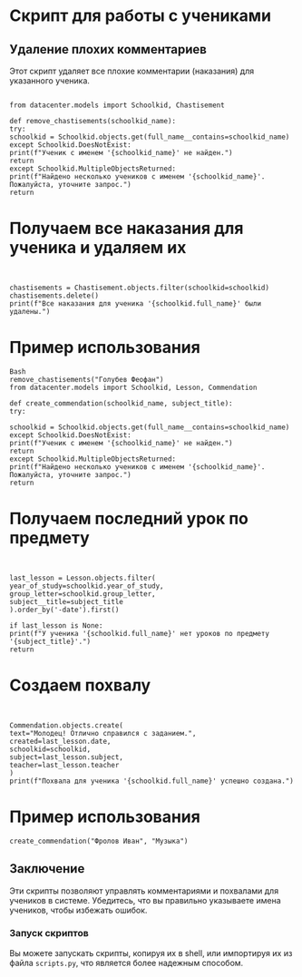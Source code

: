 # Скрипт для работы с учениками

## Удаление плохих комментариев

Этот скрипт удаляет все плохие комментарии (наказания) для указанного ученика.
```

from datacenter.models import Schoolkid, Chastisement

def remove_chastisements(schoolkid_name):
try:
schoolkid = Schoolkid.objects.get(full_name__contains=schoolkid_name)
except Schoolkid.DoesNotExist:
print(f"Ученик с именем '{schoolkid_name}' не найден.")
return
except Schoolkid.MultipleObjectsReturned:
print(f"Найдено несколько учеников с именем '{schoolkid_name}'. Пожалуйста, уточните запрос.")
return
```

# Получаем все наказания для ученика и удаляем их
```


chastisements = Chastisement.objects.filter(schoolkid=schoolkid)
chastisements.delete()
print(f"Все наказания для ученика '{schoolkid.full_name}' были удалены.")
```
# Пример использования
```
Bash
remove_chastisements("Голубев Феофан")
from datacenter.models import Schoolkid, Lesson, Commendation

def create_commendation(schoolkid_name, subject_title):
try:

schoolkid = Schoolkid.objects.get(full_name__contains=schoolkid_name)
except Schoolkid.DoesNotExist:
print(f"Ученик с именем '{schoolkid_name}' не найден.")
return
except Schoolkid.MultipleObjectsReturned:
print(f"Найдено несколько учеников с именем '{schoolkid_name}'. Пожалуйста, уточните запрос.")
return
```

# Получаем последний урок по предмету
```


last_lesson = Lesson.objects.filter(
year_of_study=schoolkid.year_of_study,
group_letter=schoolkid.group_letter,
subject__title=subject_title
).order_by('-date').first()

if last_lesson is None:
print(f"У ученика '{schoolkid.full_name}' нет уроков по предмету '{subject_title}'.")
return
```

# Создаем похвалу
```


Commendation.objects.create(
text="Молодец! Отлично справился с заданием.",
created=last_lesson.date,
schoolkid=schoolkid,
subject=last_lesson.subject,
teacher=last_lesson.teacher
)
print(f"Похвала для ученика '{schoolkid.full_name}' успешно создана.")
```

# Пример использования 
```
create_commendation("Фролов Иван", "Музыка")
```


## Заключение

Эти скрипты позволяют управлять комментариями и похвалами для учеников в системе. Убедитесь, что вы правильно указываете имена учеников, чтобы избежать ошибок.


### Запуск скриптов

Вы можете запускать скрипты, копируя их в shell, или импортируя их из файла `scripts.py`, что является более надежным способом.

